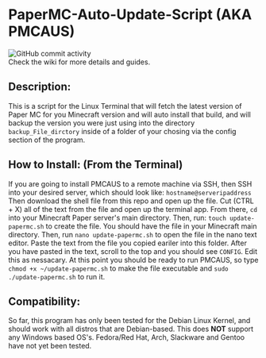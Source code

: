 # PaperMC-Auto-Update-Script (AKA PMCAUS) 

![GitHub commit activity](https://img.shields.io/github/commit-activity/m/Nategarstka/PaperMC-Auto-Update-Script)
<br> Check the wiki for more details and guides.
## Description:
This is a script for the Linux Terminal that will fetch the latest version of Paper MC for you Minecraft version and will auto install that build, and will backup the version you were just using into the directory ```backup_File_dirctory``` inside of a folder of your chosing via the config section of the program. 

## How to Install: (From the Terminal)
If you are going to install PMCAUS to a remote machine via SSH, then SSH into your desired server, which should look like: ```hostname@serveripaddress``` Then download the shell file from this repo and open up the file. Cut (CTRL + X) all of the text from the file and open up the terminal app. From there, ```cd``` into your Minecraft Paper server's main directory. Then, run: ```touch update-papermc.sh``` to create the file. You should have the file in your Minecraft main directory. Then, run ```nano update-papermc.sh``` to open the file in the nano text editor. Paste the text from the file you copied eariler into this folder. After you have pasted in the text, scroll to the top and you should see ```CONFIG```. Edit this as nessacary. At this point you should be ready to run PMCAUS, so type ```chmod +x ~/update-papermc.sh``` to make the file executable and ```sudo ./update-papermc.sh``` to run it.
 

## Compatibility:
So far, this program has only been tested for the Debian Linux Kernel, and should work with all distros that are Debian-based. This does <b>NOT</b> support any Windows based OS's. Fedora/Red Hat, Arch, Slackware and Gentoo have not yet been tested.
